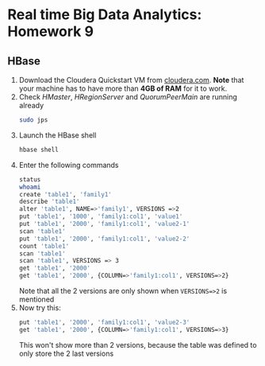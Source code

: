 # Real time Big Data Analytics: Homework 9

## HBase

1. Download the Cloudera Quickstart VM from [cloudera.com](https://www.cloudera.com/downloads/quickstart_vms/5-10.html). **Note** that your machine has to have more than **4GB of RAM** for it to work.
2. Check *HMaster*, *HRegionServer* and *QuorumPeerMain* are running already
    ```bash
    sudo jps
    ```
3. Launch the HBase shell
    ```bash
    hbase shell
    ```
4. Enter the following commands
    ```bash
    status
    whoami
    create 'table1', 'family1'
    describe 'table1'
    alter 'table1', NAME=>'family1', VERSIONS =>2
    put 'table1', '1000', 'family1:col1', 'value1'
    put 'table1', '2000', 'family1:col1', 'value2-1'
    scan 'table1'
    put 'table1', '2000', 'family1:col1', 'value2-2'
    count 'table1'
    scan 'table1'
    scan 'table1', VERSIONS => 3
    get 'table1', '2000'
    get 'table1', '2000', {COLUMN=>'family1:col1', VERSIONS=>2}
    ```  
    Note that all the 2 versions are only shown when `VERSIONS=>2` is mentioned
5. Now try this:
    ```bash
    put 'table1', '2000', 'family1:col1', 'value2-3'
    get 'table1', '2000', {COLUMN=>'family1:col1', VERSIONS=>3}
    ```
    This won't show more than 2 versions, because the table was defined to only store the 2 last versions